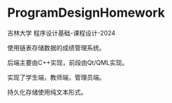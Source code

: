 # ProgramDesignHomework

吉林大学 程序设计基础-课程设计-2024

使用链表存储数据的成绩管理系统。

后端主要由C++实现，前段由Qt/QML实现。

实现了学生端，教师端，管理员端。

持久化存储使用纯文本形式。